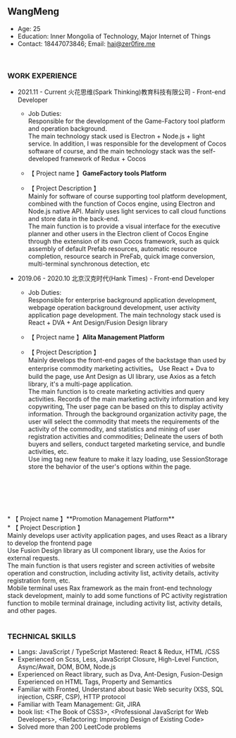 ## WangMeng
* Age: 25
* Education: Inner Mongolia of Technology, Major Internet of Things 
* Contact: 18447073846; Email: hai@zer0fire.me
<br/>

### WORK EXPERIENCE
* 2021.11 - Current ⽕花思维(Spark Thinking)教育科技有限公司 - Front-end Developer
    * Job Duties:<br/>
    Responsible for the development of the Game-Factory tool platform and operation background. <br/>
    The main technology stack used is Electron + Node.js + light service. In addition, I was responsible for the development of Cocos software of course, and the main technology stack was the self-developed framework of Redux + Cocos<br/>

    * 【 Project name 】**GameFactory tools Platform**<br/>
    * 【 Project Description 】<br/>
Mainly for software of course supporting tool platform development, combined with the function of Cocos engine, using Electron and Node.js native API. Mainly uses light services to call cloud functions and store data in the back-end. <br/>
The main function is to provide a visual interface for the executive planner and other users in the Electron client of Cocos Engine through the extension of its own Cocos framework, such as quick assembly of default Prefab resources, automatic resource completion, resource search in PreFab, quick image conversion, multi-terminal synchronous detection, etc
* 2019.06 - 2020.10 北京汉克时代(Hank Times) - Front-end Developer
    * Job Duties: <br/>
    Responsible for enterprise background application development, webpage operation background development, user activity application page development. The main technology stack used is React + DVA + Ant Design/Fusion Design library<br/>

    * 【 Project name 】**Alita Management Platform** <br/>
    * 【 Project Description 】<br/>
Mainly develops the front-end pages of the backstage than used by enterprise commodity marketing activities。 Use React + Dva to build the page, use Ant Design as UI library, use Axios as a fetch library, it's a multi-page application.<br/>
The main function is to create marketing activities and query activities. Records of the main marketing activity information and key copywriting, The user page can be based on this to display activity information. Through the background organization activity page, the user will select the commodity that meets the requirements of the activity of the commodity, and statistics and mining of user registration activities and commodities; Delineate the users of both buyers and sellers, conduct targeted marketing service, and bundle activities, etc. <br/>
Use img tag new feature to make it lazy loading, use SessionStorage store the behavior of the user's options within the page.
<br/>
<br/>
<br/>
<br/>
<br/>
    * 【 Project name 】**Promotion Management Platform**<br/>
    * 【 Project Description 】<br/>
Mainly develops user activity application pages, and uses React as a library to develop the frontend page<br/>
Use Fusion Design library as UI component library, use the Axios for external requests. <br/>
The main function is that users register and screen activities of website operation and construction, including activity list, activity details, activity registration form, etc. <br/>
Mobile terminal uses Rax framework as the main front-end technology stack development, mainly to add some functions of PC activity registration function to mobile terminal drainage, including activity list, activity details, and other pages.<br/>
<br/>

### TECHNICAL SKILLS
* Langs: JavaScript / TypeScript Mastered: React & Redux, HTML /CSS
* Experienced on Scss, Less, JavaScript Closure, High-Level Function, Async/Await, DOM, BOM, Node.js 
* Experienced on React library, such as Dva, Ant-Design, Fusion-Design Experienced on HTML Tags, Property and Semantics 
* Familiar with Fronted, Understand about basic Web security (XSS, SQL injection, CSRF, CSP), HTTP protocol 
* Familiar with Team Management: Git, JIRA 
* book list: &lt;The Book of CSS3>, &lt;Professional JavaScript for Web Developers>, &lt;Refactoring: Improving Design of Existing Code> 
* Solved more than 200 LeetCode problems